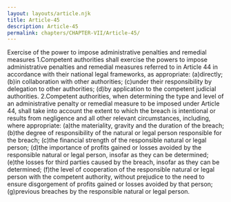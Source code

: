 ```yaml
---
layout: layouts/article.njk
title: Article-45
description: Article-45
permalink: chapters/CHAPTER-VII/Article-45/
---
```

Exercise of the power to impose administrative penalties and remedial measures
1.Competent authorities shall exercise the powers to impose administrative penalties and remedial measures referred to in Article 44 in accordance with their national legal frameworks, as appropriate:
(a)directly; 
(b)in collaboration with other authorities;
(c)under their responsibility by delegation to other authorities;
(d)by application to the competent judicial authorities.
2.Competent authorities, when determining the type and level of an administrative penalty or remedial measure to be imposed under Article 44, shall take into account the extent to which the breach is intentional or results from negligence and all other relevant circumstances, including, where appropriate:
(a)the materiality, gravity and the duration of the breach;
(b)the degree of responsibility of the natural or legal person responsible for the breach; 
(c)the financial strength of the responsible natural or legal person;
(d)the importance of profits gained or losses avoided by the responsible natural or legal person, insofar as they can be determined;
(e)the losses for third parties caused by the breach, insofar as they can be determined;
(f)the level of cooperation of the responsible natural or legal person with the competent authority, without prejudice to the need to ensure disgorgement of profits gained or losses avoided by that person;
(g)previous breaches by the responsible natural or legal person. 

